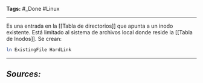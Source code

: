 **Tags:** #_Done 
#Linux 
- - -
Es una entrada en la [[Tabla de directorios]] que apunta a un inodo existente. Está limitado al sistema de archivos local donde reside la [[Tabla de Inodos]]. 
Se crean:
``` bash
ln ExistingFile HardLink
```
- - - 
## ***Sources:***